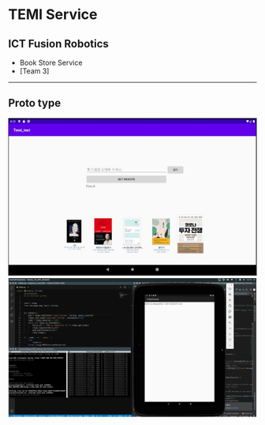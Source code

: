 # TEMI Service
## ICT Fusion Robotics 
- Book Store Service  
- [Team 3] 
---
## Proto type
![temi](temi_screen.jpg)
![temi](ROS.png)



